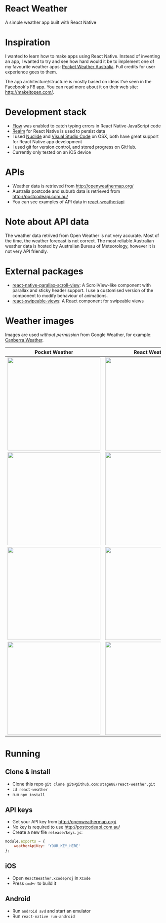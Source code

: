 # React Weather
A simple weather app built with React Native

# Inspiration
I wanted to learn how to make apps using React Native. Instead of inventing an app, I wanted to try and see how hard would it be to implement one of my favourite weather apps: [Pocket Weather Australia](https://itunes.apple.com/au/app/pocket-weather-australia/id546266910?mt=8). Full credits for user experience goes to them.

The app architecture/structure is mostly based on ideas I've seen in the Facebook's F8 app. You can read more about it on their web site: http://makeitopen.com/.  

# Development stack
+ [Flow](http://flowtype.org/) was enabled to catch typing errors in React Native JavaScript code
+ [Realm](https://realm.io/) for React Native is used to persist data
+ I used [Nuclide](http://nuclide.io/) and [Visual Studio Code](https://code.visualstudio.com/) on OSX, both have great support for React Native app development
+ I used git for version control, and stored progress on GitHub.
+ Currently only tested on an iOS device

# APIs
+ Weather data is retrieved from http://openweathermap.org/
+ Australia postcode and suburb data is retrieved from http://postcodeapi.com.au/
+ You can see examples of API data in [react-weather/api](https://github.com/stage88/react-weather/tree/master/api)

# Note about API data
The weather data retrived from Open Weather is not very accurate. Most of the time, the weather forecast is not correct.
The most reliable Australian weather data is hosted by Australian Bureau of Meteorology, however it is not very API friendly.  

# External packages
+ [react-native-parallax-scroll-view](https://github.com/jaysoo/react-native-parallax-scroll-view): A ScrollView-like component with parallax and sticky header support. I use a customised version of the component to modify behaviour of animations.
+ [react-swipeable-views](https://github.com/oliviertassinari/react-swipeable-views): A React component for swipeable views

# Weather images
Images are used _without permission_ from Google Weather, for example: [Canberra Weather](https://www.google.com.au/?gws_rd=ssl#safe=active&q=Canberra+weather).

Pocket Weather | React Weather
-------------- | --------------
<img src="https://raw.githubusercontent.com/stage88/react-weather/master/screenshots/pw-1.PNG" width="300"> | <img src="https://raw.githubusercontent.com/stage88/react-weather/master/screenshots/rw-1.PNG" width="300">
<img src="https://raw.githubusercontent.com/stage88/react-weather/master/screenshots/pw-2.PNG" width="300"> | <img src="https://raw.githubusercontent.com/stage88/react-weather/master/screenshots/rw-2.PNG" width="300">
<img src="https://raw.githubusercontent.com/stage88/react-weather/master/screenshots/pw-3.PNG" width="300"> | <img src="https://raw.githubusercontent.com/stage88/react-weather/master/screenshots/rw-3.PNG" width="300">
<img src="https://raw.githubusercontent.com/stage88/react-weather/master/screenshots/pw-4.PNG" width="300"> | <img src="https://raw.githubusercontent.com/stage88/react-weather/master/screenshots/rw-4.PNG" width="300">

# Running

## Clone & install

+ Clone this repo `git clone git@github.com:stage88/react-weather.git`
+ `cd react-weather`
+ run `npm install`

## API keys
+ Get your API key from http://openweathermap.org/
+ No key is required to use http://postcodeapi.com.au/
+ Create a new file `release/keys.js`:
```jsx
module.exports = {
	weatherApiKey: 'YOUR_KEY_HERE'
};
```

## iOS

+ Open `ReactWeather.xcodeproj` in `XCode`
+ Press `cmd+r` to build it

## Android

+ Run `android avd` and start an emulator
+ Run `react-native run-android`

